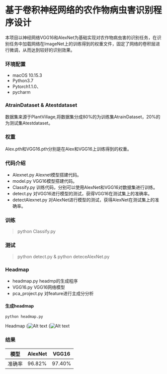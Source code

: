 # 基于卷积神经网络的农作物病虫害识别程序设计
本项目以神经网络VGG16和AlexNet为基础实现对农作物病虫害的识别任务，在识别任务中加载网络在ImageNet上的训练得到的权重文件，固定了网络的卷积层进行微调，从而达到较好的识别效果。
### 环境配置
+ macOS 10.15.3
+ Python3.7
+ Pytorch1.1.0、
+ pycharm
### AtrainDataset & Atestdataset
数据集来源于PlantVillage,将数据集分成80%的为训练集AtrainDataset，20%的为测试集Atestdataset。
### 权重
Alex.pth和VGG16.pth分别是在Alex和VGG16上训练得到的权重。
### 代码介绍
+ Alexnet.py  Alexnet模型搭建代码。
+ model.py  VGG16模型搭建代码。
+ Classify.py 训练代码，分别可以使用AlexNet和VGG16对数据集进行训练。
+ detect.py 对VGG16进行模型的测试，获得VGG16在测试集上的准确率。
+ detectAlexnet.py  对AlexNet进行模型的测试，获得AlexNet在测试集上的准确率。
### 训练 
> python Classify.py
### 测试
> python detect.py &  python deteceAlexNet.py
### Headmap
+ headmap.py headmp的生成程序
+ VGG16.py VGG16网络模型
+ pca_project.py 对feature进行主成分分析
#### 生成headmap
```
python headmap.py
```
Headmap
(![Alt text](https://github.com/tsfw/-/blob/master/picture1.png)
(![Alt text](https://github.com/tsfw/-/blob/master/picture2.png)
### 结果
|模型  | AlexNet|  VGG16|
|--|--|--|
|  准确率| 96.82% |97.40%|
